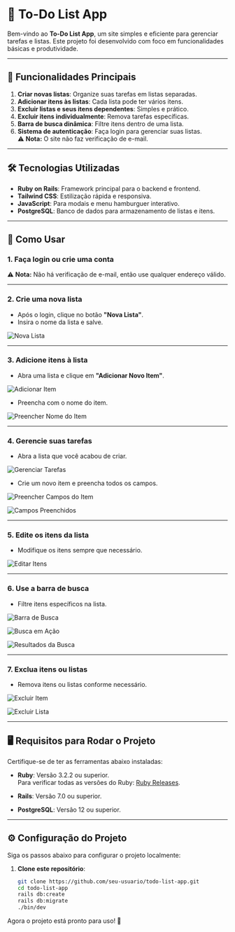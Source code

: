 # 📝 To-Do List App

Bem-vindo ao **To-Do List App**, um site simples e eficiente para gerenciar tarefas e listas. Este projeto foi desenvolvido com foco em funcionalidades básicas e produtividade.

---

## 🚀 Funcionalidades Principais

1. **Criar novas listas**: Organize suas tarefas em listas separadas.
2. **Adicionar itens às listas**: Cada lista pode ter vários itens.
3. **Excluir listas e seus itens dependentes**: Simples e prático.
4. **Excluir itens individualmente**: Remova tarefas específicas.
5. **Barra de busca dinâmica**: Filtre itens dentro de uma lista.
6. **Sistema de autenticação**: Faça login para gerenciar suas listas.  
   ⚠️ **Nota:** O site não faz verificação de e-mail.

---

## 🛠️ Tecnologias Utilizadas

- **Ruby on Rails**: Framework principal para o backend e frontend.
- **Tailwind CSS**: Estilização rápida e responsiva.
- **JavaScript**: Para modais e menu hamburguer interativo.
- **PostgreSQL**: Banco de dados para armazenamento de listas e itens.

---

## 📖 Como Usar

### 1. Faça login ou crie uma conta
⚠️ **Nota:** Não há verificação de e-mail, então use qualquer endereço válido.

---

### 2. Crie uma nova lista
- Após o login, clique no botão **"Nova Lista"**.
- Insira o nome da lista e salve.

![Nova Lista](https://github.com/user-attachments/assets/8344609f-ed7f-41d3-995b-d5a85b626e99)

---

### 3. Adicione itens à lista
- Abra uma lista e clique em **"Adicionar Novo Item"**.

![Adicionar Item](https://github.com/user-attachments/assets/961f359a-9ead-43f5-aef6-ae7cd1731399)

- Preencha com o nome do item.

![Preencher Nome do Item](https://github.com/user-attachments/assets/69f87181-13a3-4522-b638-bdcfebd2374d)

---

### 4. Gerencie suas tarefas
- Abra a lista que você acabou de criar.

![Gerenciar Tarefas](https://github.com/user-attachments/assets/221f8404-8a98-45ae-884c-94f062d08538)

- Crie um novo item e preencha todos os campos.

![Preencher Campos do Item](https://github.com/user-attachments/assets/55038fde-9723-4957-9405-cbf54fdbbe1c)

![Campos Preenchidos](https://github.com/user-attachments/assets/7cd66c64-ca59-4ba0-b690-725dd3c56dd8)

---

### 5. Edite os itens da lista
- Modifique os itens sempre que necessário.

![Editar Itens](https://github.com/user-attachments/assets/76108198-8656-4afa-a630-8c937eccbc27)

---

### 6. Use a barra de busca
- Filtre itens específicos na lista.

![Barra de Busca](https://github.com/user-attachments/assets/cac98b53-b83e-438f-ac4c-dbf429f461ad)

![Busca em Ação](https://github.com/user-attachments/assets/5c050411-bd31-4f1f-928a-b179dc43fc4a)

![Resultados da Busca](https://github.com/user-attachments/assets/7d8e878c-dd8b-462d-bbfe-a852567b6117)

---

### 7. Exclua itens ou listas
- Remova itens ou listas conforme necessário.

![Excluir Item](https://github.com/user-attachments/assets/fe4d45ef-c509-4784-af3c-176c8bfc3e2a)

![Excluir Lista](https://github.com/user-attachments/assets/25d2069f-7dfb-4c90-a370-37ef219e8241)

---

## 🖥️ Requisitos para Rodar o Projeto

Certifique-se de ter as ferramentas abaixo instaladas:

- **Ruby**: Versão 3.2.2 ou superior.  
  Para verificar todas as versões do Ruby: [Ruby Releases](https://www.ruby-lang.org/en/downloads/releases/).

- **Rails**: Versão 7.0 ou superior.
- **PostgreSQL**: Versão 12 ou superior.

---

## ⚙️ Configuração do Projeto

Siga os passos abaixo para configurar o projeto localmente:

1. **Clone este repositório**:
   ```bash
   git clone https://github.com/seu-usuario/todo-list-app.git
   cd todo-list-app
   rails db:create
   rails db:migrate
   ./bin/dev
Agora o projeto está pronto para uso! 🎉




